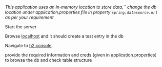 *This application uses an in-memory location to store data,`` change the db location under application.properties file
in property `spring.datasource.url`  as per your requirement*
<p>Start the server</p>
<p>Browse <a href="http://localhost:8080">localhost</a> and it should create a test entry in the db</p>
<p>Navigate to <a href="http://localhost:8080/h2-console">h2 console</a></p>
<p>provide the required information and creds (given in application.properties) to browse the db and check table structure</p>
